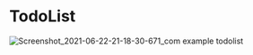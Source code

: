 # TodoList

![Screenshot_2021-06-22-21-18-30-671_com example todolist](https://user-images.githubusercontent.com/81278534/122961819-6655e500-d3a2-11eb-83e0-b56c3505c353.jpg)
